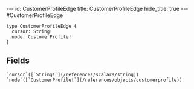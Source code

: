 --- id:
CustomerProfileEdge
title:
CustomerProfileEdge
hide_title: true --- #CustomerProfileEdge

```
type CustomerProfileEdge {
  cursor: String!
  node: CustomerProfile!
}
```
  ## Fields
    `cursor`([`String!`](/references/scalars/string))
    `node`([`CustomerProfile!`](/references/objects/customerprofile))
